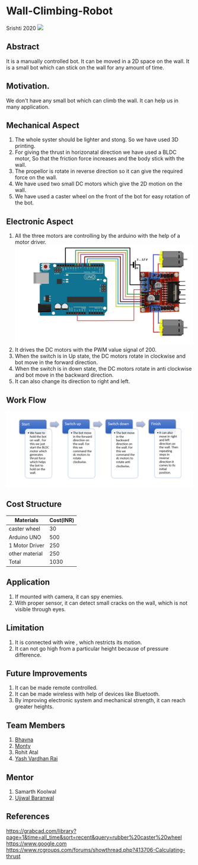 # Wall-Climbing-Robot
Srishti 2020
![](https://github.com/marsiitr/Wall-Climbing-Robot/blob/de0ab5a1be7fad8a3adcaa81d91c0fda2761cd6a/Images%20and%20Videos/Images/CAD%20design.jpg)

## Abstract
It is a manually controlled bot. It can be moved in a 2D space on the wall. It is a small bot which can stick on the wall for any amount of time. 


## Motivation.
We don't have any small bot which can climb the wall. It can help us in many application.

## Mechanical Aspect
1. The whole syster should be lighter and stong. So we have used 3D printing.
2. For giving the thrust in horizonatal direction we have used a BLDC motor, So that the friction force increases and the body stick with the wall.
3. The propellor is rotate in reverse direction so it can give the required force on the wall.
4. We have used two small DC motors which give the 2D motion on the wall.
5. We have used a caster wheel on the front of the bot for easy rotation of the bot.

## Electronic Aspect
1. All the three motors are controlling by the arduino with the help of a motor driver.
![](https://github.com/marsiitr/Wall-Climbing-Robot/blob/de0ab5a1be7fad8a3adcaa81d91c0fda2761cd6a/Images%20and%20Videos/Images/Arduino%20and%20motor%20driver.jpg)
2. It drives the DC motors with the PWM value signal of 200.
3. When the switch is in Up state, the DC motors rotate in clockwise and bot move in the forward direction.
4. When the switch is in down state, the DC motors rotate in anti clockwise and bot move in the backward direction.
5. It can also change its direction to right and left.

## Work Flow
![](https://github.com/marsiitr/Wall-Climbing-Robot/blob/7cca7e3a2f63b91db35dfd7517cb78079a9fa5c0/Images%20and%20Videos/Images/Work%20flow.png)

## Cost Structure
| Materials  | Cost(INR) |
| ------------- | ------------- |
| caster wheel | 30 |
| Arduino UNO  |500 |
| 1 Motor Driver  | 250 |
| other material | 250  |
| Total | 1030 |

## Application
1. If mounted with camera, it can spy enemies.
2. With proper sensor, it can detect small cracks on the wall, which is not visible through eyes.

## Limitation
1. It is connected with wire , which restricts its motion.
2. It can not go high from a particular height because of pressure difference.

## Future Improvements
1. It can be made remote controlled.
2. It can be made wireless with help of devices like Bluetooth.
3. By improving electronic system and mechanical strength, it can reach greater heights.

## Team Members
1. [Bhavna](https://github.com/Bhavna525)
2. [Monty](https://github.com/Monty-00)
3. Rohit Atal
4. [Yash Vardhan Rai](https://github.com/yashguru10)

## Mentor
1. Samarth Koolwal
2. [Ujjwal Baranwal](https://github.com/ujjwal-baranwal)

## References
https://grabcad.com/library?page=1&time=all_time&sort=recent&query=rubber%20caster%20wheel
https://www.google.com
https://www.rcgroups.com/forums/showthread.php?413706-Calculating-thrust